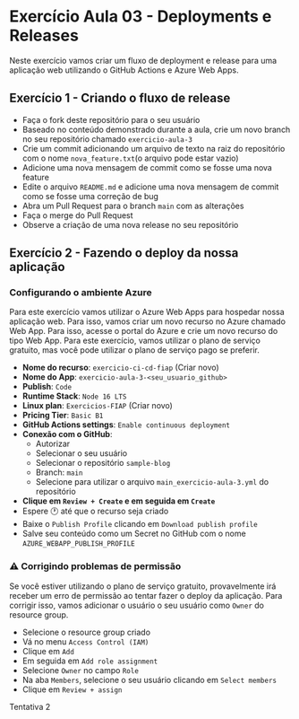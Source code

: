 # Exercício Aula 03 - Deployments e Releases

Neste exercício vamos criar um fluxo de deployment e release para uma aplicação web utilizando o GitHub Actions e Azure Web Apps.

## Exercício 1 - Criando o fluxo de release

- Faça o fork deste repositório para o seu usuário
- Baseado no conteúdo demonstrado durante a aula, crie um novo branch no seu repositório chamado `exercicio-aula-3`
- Crie um commit adicionando um arquivo de texto na raiz do repositório com o nome `nova_feature.txt`(o arquivo pode estar vazio)
- Adicione uma nova mensagem de commit como se fosse uma nova feature
- Edite o arquivo `README.md` e adicione uma nova mensagem de commit como se fosse uma correção de bug
- Abra um Pull Request para o branch `main` com as alterações
- Faça o merge do Pull Request
- Observe a criação de uma nova release no seu repositório

## Exercício 2 - Fazendo o deploy da nossa aplicação

### Configurando o ambiente Azure

Para este exercício vamos utilizar o Azure Web Apps para hospedar nossa aplicação web. Para isso, vamos criar um novo recurso no Azure chamado Web App. Para isso, acesse o portal do Azure e crie um novo recurso do tipo Web App. Para este exercício, vamos utilizar o plano de serviço gratuito, mas você pode utilizar o plano de serviço pago se preferir.

- **Nome do recurso**: `exercicio-ci-cd-fiap` (Criar novo)
- **Nome do App**: `exercicio-aula-3-<seu_usuario_github>`
- **Publish**: `Code`
- **Runtime Stack**: `Node 16 LTS`
- **Linux plan**: `Exercicios-FIAP` (Criar novo)
- **Pricing Tier**: `Basic B1`
- **GitHub Actions settings**: `Enable continuous deployment`
- **Conexão com o GitHub**:
  - Autorizar
  - Selecionar o seu usuário
  - Selecionar o repositório `sample-blog`
  - Branch: `main`
  - Selecione para utilizar o arquivo `main_exercicio-aula-3.yml` do repositório
- **Clique em `Review + Create` e em seguida em `Create`**
- Espere :clock1: até que o recurso seja criado
- Baixe o `Publish Profile` clicando em `Download publish profile`
- Salve seu conteúdo como um Secret no GitHub com o nome `AZURE_WEBAPP_PUBLISH_PROFILE`

### :warning: Corrigindo problemas de permissão

Se você estiver utilizando o plano de serviço gratuito, provavelmente irá receber um erro de permissão ao tentar fazer o deploy da aplicação. Para corrigir isso, vamos adicionar o usuário o seu usuário como `Owner` do resource group.
- Selecione o resource group criado
- Vá no menu `Access Control (IAM)`
- Clique em `Add`
- Em seguida em `Add role assignment`
- Selecione `Owner` no campo `Role`
- Na aba `Members`, selecione o seu usuário clicando em `Select members`
- Clique em `Review + assign`

Tentativa 2
